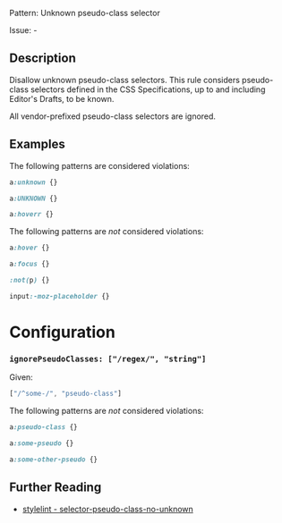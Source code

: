 Pattern: Unknown pseudo-class selector

Issue: -

## Description

Disallow unknown pseudo-class selectors. This rule considers pseudo-class selectors defined in the CSS Specifications, up to and including Editor's Drafts, to be known.

All vendor-prefixed pseudo-class selectors are ignored.

## Examples

The following patterns are considered violations:

```css
a:unknown {}
```

```css
a:UNKNOWN {}
```

```css
a:hoverr {}
```

The following patterns are *not* considered violations:

```css
a:hover {}
```

```css
a:focus {}
```

```css
:not(p) {}
```

```css
input:-moz-placeholder {}
```

# Configuration

### `ignorePseudoClasses: ["/regex/", "string"]`

Given:

```js
["/^some-/", "pseudo-class"]
```

The following patterns are *not* considered violations:

```css
a:pseudo-class {}
```

```css
a:some-pseudo {}
```

```css
a:some-other-pseudo {}
```

## Further Reading

* [stylelint - selector-pseudo-class-no-unknown](https://stylelint.io/user-guide/rules/selector-pseudo-class-no-unknown)